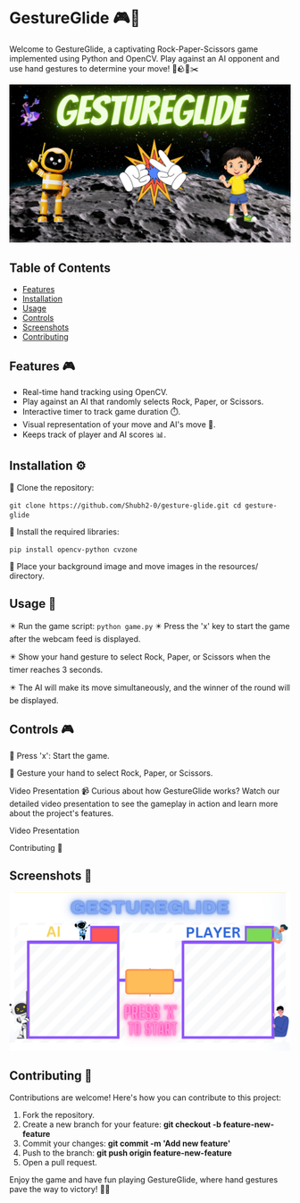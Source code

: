 # GestureGlide 🎮👋

Welcome to GestureGlide, a captivating Rock-Paper-Scissors game implemented using Python and OpenCV. Play against an AI opponent and use hand gestures to determine your move! 🤖🪨📃✂️

![Gameplay Demo](images/hero.png)

## Table of Contents

- [Features](##features)
- [Installation](##installation)
- [Usage](##usage)
- [Controls](#controls)
- [Screenshots](##screenshots)
- [Contributing](#contributing)

## Features 🎮

- Real-time hand tracking using OpenCV.
- Play against an AI that randomly selects Rock, Paper, or Scissors.
- Interactive timer to track game duration ⏱️.
- Visual representation of your move and AI's move 🤏.
- Keeps track of player and AI scores 📊.

## Installation ⚙️

📌 Clone the repository:


``
   git clone https://github.com/Shubh2-0/gesture-glide.git
   cd gesture-glide
``

📌 Install the required libraries:


``
pip install opencv-python cvzone
``

📌 Place your background image and move images in the resources/ directory.

## Usage 🚀

✴️ Run the game script:
``
python game.py
``
✴️  Press the 'x' key to start the game after the webcam feed is displayed.

✴️  Show your hand gesture to select Rock, Paper, or Scissors when the timer reaches 3 seconds.

✴️  The AI will make its move simultaneously, and the winner of the round will be displayed.

## Controls 🎮

🎯 Press 'x': Start the game.

🎯 Gesture your hand to select Rock, Paper, or Scissors.

Video Presentation 📹
Curious about how GestureGlide works? Watch our detailed video presentation to see the gameplay in action and learn more about the project's features.

Video Presentation

Contributing 🤝

## Screenshots 📸
![Gameplay Demo](images/setup.png)

## Contributing 🤝
Contributions are welcome! Here's how you can contribute to this project:

1. Fork the repository.
2. Create a new branch for your feature:  **git checkout -b feature-new-feature** 
3. Commit your changes: **git commit -m 'Add new feature'** 
4. Push to the branch: **git push origin feature-new-feature** 
5. Open a pull request.


Enjoy the game and have fun playing GestureGlide, where hand gestures pave the way to victory! 🎉👾

